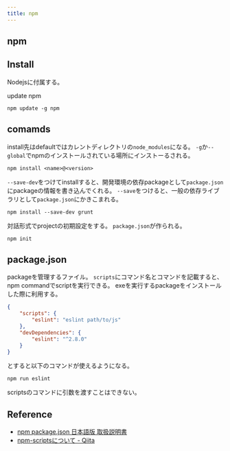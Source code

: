 ```yaml
---
title: npm
---
```


## npm

## Install
Nodejsに付属する。

update npm

```
npm update -g npm
```

## comamds
install先はdefaultではカレントディレクトリの`node_modules`になる。
`-g`か`--global`でnpmのインストールされている場所にインストーるされる。

```
npm install <name>@<version>
```

`--save-dev`をつけてinstallすると、開発環境の依存packageとして`package.json`にpackageの情報を書き込んでくれる。
`--save`をつけると、一般の依存ライブラリとして`package.json`にかきこまれる。

```
npm install --save-dev grunt
```

対話形式でprojectの初期設定をする。
`package.json`が作られる。

```
npm init
```



## package.json
packageを管理するファイル。
`scripts`にコマンド名とコマンドを記載すると、npm commandでscriptを実行できる。
exeを実行するpackageをインストールした際に利用する。

```json
{
    "scripts": {
        "eslint": "eslint path/to/js"
    },
    "devDependencies": {
        "eslint": "^2.8.0"
    }
}
```

とすると以下のコマンドが使えるようになる。

```
npm run eslint
```

scriptsのコマンドに引数を渡すことはできない。

## Reference
* [npm package.json 日本語版 取扱説明書](http://liberty-technology.biz/PublicItems/npm/package.json.html)
* [npm-scriptsについて - Qiita](http://qiita.com/axross/items/a2a0d148e40b66074858)


